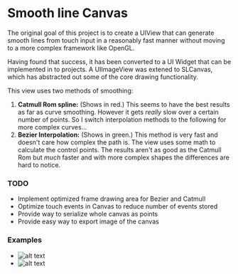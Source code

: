 Smooth line Canvas 
====================

The original goal of this project is to create a UIView that can generate smooth lines from touch input in a reasonably fast manner without moving to a more complex framework like OpenGL.

Having found that success, it has been converted to a UI Widget that can be implemented in to projects. A UIImageView was extened to SLCanvas, which has abstracted out some of the core drawing functionality. 

This view uses two methods of smoothing:

1. **Catmull Rom spline:** (Shows in red.) This seems to have the best results as far as curve smoothing. However it gets _really_ slow over a certain number of points. So I switch interpolation methods to the following for more complex curves…
2. **Bezier Interpolation:** (Shows in green.) This method is very fast and doesn't care how complex the path is. The view uses some math to calculate the control points. The results aren't as good as the Catmull Rom but _much_ faster and with more complex shapes the differences are hard to notice.



### TODO

* Implement optimized frame drawing area for Bezier and Catmull
* Optimize touch events in Canvas to reduce number of events stored
* Provide way to serialize whole canvas as points
* Provide easy way to export image of the canvas

### Examples

* ![alt text](https://github.com/levinunnink/Smooth-Line-View/blob/master/Examples/examples/1.png?raw=true "Drawing")
* ![alt text](https://github.com/levinunnink/Smooth-Line-View/blob/master/Examples/examples/3.png?raw=true "Writing")
